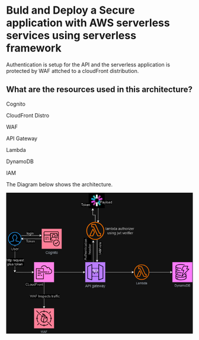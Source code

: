# Buld and Deploy a Secure application with AWS serverless services using serverless framework

Authentication is setup for the API and the serverless application is protected by WAF
attched to a cloudFront distribution.

## What are the resources used in this architecture?

Cognito

CloudFront Distro

WAF

API Gateway

Lambda

DynamoDB

IAM

The Diagram below shows the architecture.

![My Awesome Logo](lambda_authorizer.png)
